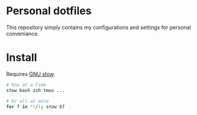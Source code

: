 # Personal dotfiles

This repository simply contains my configurations and settings for personal
conveniance.

# Install

Requires [GNU stow](https://www.gnu.org/software/stow/).

```sh
# One at a time
stow bash zsh tmux ...

# Or all at once
for f in *(/); stow $f
```
